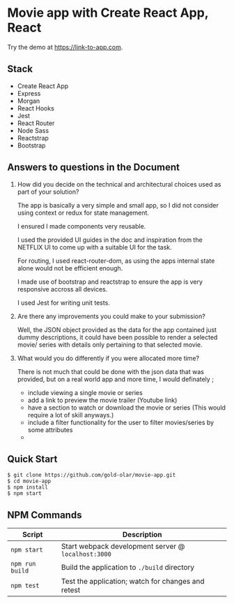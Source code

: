 # Movie app with Create React App, React

Try the demo at https://link-to-app.com.

## Stack

- Create React App
- Express
- Morgan
- React Hooks
- Jest
- React Router
- Node Sass 
- Reactstrap 
- Bootstrap 


## Answers to questions in the Document

1. How did you decide on the technical and architectural choices used as part of your solution?
    
    The app is basically a very simple and small app, so I did not consider using context or redux for state management. 

    I ensured I made components very reusable.

    I used the provided UI guides in the doc and inspiration from the NETFLIX UI to come up with a suitable UI for the task.

    For routing, I used react-router-dom, as using the apps internal state alone would not be efficient enough.

    I made use of bootstrap and reactstrap to ensure the app is very responsive accross all devices.

    I used Jest for writing unit tests.



2. Are there any improvements you could make to your submission?

    Well, the JSON object provided as the data for the app contained just dummy descriptions, it could have been possible to render a selected movie/ series with details only pertaining to that selected movie.



3. What would you do differently if you were allocated more time?

   There is not much that could be done with the json data that was provided, but on a real world app and more time, I would definately ;
   * include viewing a single movie or series
   * add a link to preview the movie trailer (Youtube link)
   * have a section to watch or download the movie or series (This would require a lot of skill anyways.)
   * include a filter functionality for the user to filter movies/series by some attributes
   * 

## Quick Start 

```shell
$ git clone https://github.com/gold-olar/movie-app.git
$ cd movie-app
$ npm install
$ npm start
```

## NPM Commands

| Script          | Description                                         |
| --------------- | --------------------------------------------------- |
| `npm start`     | Start webpack development server @ `localhost:3000` |
| `npm run build` | Build the application to `./build` directory        |
| `npm test`      | Test the application; watch for changes and retest  |
